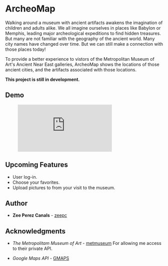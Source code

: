 # ArcheoMap

Walking around a museum with ancient artifacts awakens the imagination of children and adults alike. We all imagine ourselves in places like Babylon or Memphis, leading major archeological expeditions to find hidden treasures. But many are not familiar with the geography of the ancient world. Many city names have changed over time. But we can still make a connection with those places today!

To provide a better experience to vistors of the Metropolitan Museum of Art's Ancient Near East galleries, ArcheoMap shows the locations of those ancient cities, and the artifacts associated with those locations. 


**This project is still in development.**

## Demo
<!-- 
![Map](/app/assets/images/mapdev.png?raw=true)*Map*  

![Modal](/app/assets/images/modaldev.png?raw=true)*Modal*

![Artifact](/app/assets/images/artifactdev.png?raw=true)*Gallery*    

![Gallery](/app/assets/images/gallerydev.png?raw=true)*Gallery* -->
<figure class="video_container">
  <iframe src="https://www.youtube.com/watch?v=ZQiLDKMGQ9k&feature=youtu.be" frameborder="0" allowfullscreen="true"> </iframe>
</figure>

## Upcoming Features
* User log-in.
* Choose your favorites. 
* Upload pictures to from your visit to the museum.

## Author

* **Zee Perez Canals** - [zeepc](https://github.com/zeepc)

## Acknowledgments

* *The Metropolitam Museum of Art* - [metmuseum](https://github.com/open-access-met)
  For allowing me access to their private API. 

* *Google Maps API* - [GMAPS](https://developers.google.com/maps/documentation/javascript/tutorial)



